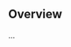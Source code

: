 <!-- Note: Please must use one of our issue templates to file an issue! 🛑 -->
<!-- 👉 https://github.com/typescript-eslint/performance/issues/new/choose 👈 -->
<!-- **Issues that should have been filed with a template will be closed without action, and we will ask you to use a template.** -->

<!-- This blank issue template is only for issues that don't fit any of the templates. -->

## Overview

...

